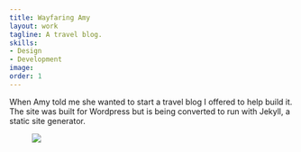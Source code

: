 ```yaml
---
title: Wayfaring Amy
layout: work
tagline: A travel blog.
skills:
- Design
- Development
image: 
order: 1
---
```


<p>When Amy told me she wanted to start a travel blog I offered to help build it. The site was built for Wordpress but is being converted to run with Jekyll, a static site generator.</p>
<figure>
    <img src="{{ site.url }}/assets/wayfaringamy.png">
</figure>
